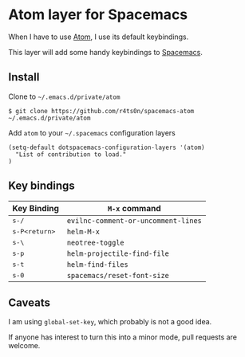 # Atom layer for Spacemacs

When I have to use [Atom](https://atom.io/), I use its default keybindings.

This layer will add some handy keybindings to [Spacemacs](https://github.com/syl20bnr/spacemacs).

## Install

Clone to `~/.emacs.d/private/atom`

    $ git clone https://github.com/r4ts0n/spacemacs-atom ~/.emacs.d/private/atom

Add `atom` to your `~/.spacemacs` configuration layers

```elisp
(setq-default dotspacemacs-configuration-layers '(atom)
  "List of contribution to load."
)
```

## Key bindings

Key Binding             | `M-x` command
------------------------|----------------------------------------------------------------
<kbd>s-/</kbd>          | `evilnc-comment-or-uncomment-lines`
<kbd>s-P<return\></kbd> | `helm-M-x`
<kbd>s-\\</kbd>         | `neotree-toggle`
<kbd>s-p</kbd>          | `helm-projectile-find-file`
<kbd>s-t</kbd>          | `helm-find-files`
<kbd>s-0</kbd>          | `spacemacs/reset-font-size`

## Caveats

I am using `global-set-key`, which probably is not a good idea.

If anyone has interest to turn this into a minor mode, pull requests are welcome.
